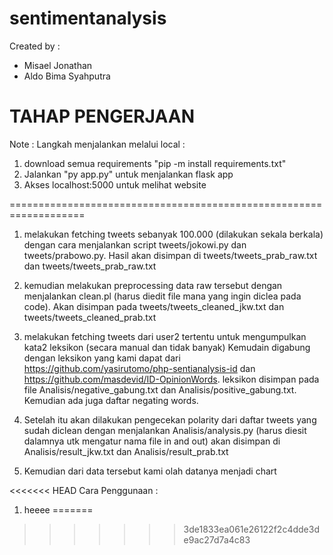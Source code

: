 # sentimentanalysis
Created by :
- Misael Jonathan
- Aldo Bima Syahputra

TAHAP PENGERJAAN
===================================================================
Note : 
Langkah menjalankan melalui local :
1) download semua requirements "pip -m install requirements.txt"
2) Jalankan "py app.py" untuk menjalankan flask app
3) Akses localhost:5000 untuk melihat website

===================================================================

1) melakukan fetching tweets sebanyak 100.000 (dilakukan sekala berkala) dengan cara menjalankan script tweets/jokowi.py dan tweets/prabowo.py. Hasil akan disimpan di tweets/tweets_prab_raw.txt dan tweets/tweets_prab_raw.txt 

2) kemudian melakukan preprocessing data raw tersebut dengan menjalankan clean.pl (harus diedit file mana yang ingin diclea pada code). Akan disimpan pada tweets/tweets_cleaned_jkw.txt dan tweets/tweets_cleaned_prab.txt

3) melakukan fetching tweets dari user2 tertentu untuk mengumpulkan kata2 leksikon (secara manual dan tidak banyak) Kemudain digabung dengan leksikon yang kami dapat dari https://github.com/yasirutomo/php-sentianalysis-id dan https://github.com/masdevid/ID-OpinionWords. leksikon disimpan pada file Analisis/negative_gabung.txt dan Analisis/positive_gabung.txt. Kemudian ada juga daftar negating words.

4) Setelah itu akan dilakukan pengecekan polarity dari daftar tweets yang sudah diclean dengan menjalankan Analisis/analysis.py (harus diesit dalamnya utk mengatur nama file in and out) akan disimpan di Analisis/result_jkw.txt dan Analisis/result_prab.txt

5) Kemudian dari data tersebut kami olah datanya menjadi chart

<<<<<<< HEAD
Cara Penggunaan :
1) heeee
=======
>>>>>>> 3de1833ea061e26122f2c4dde3de9ac27d7a4c83
